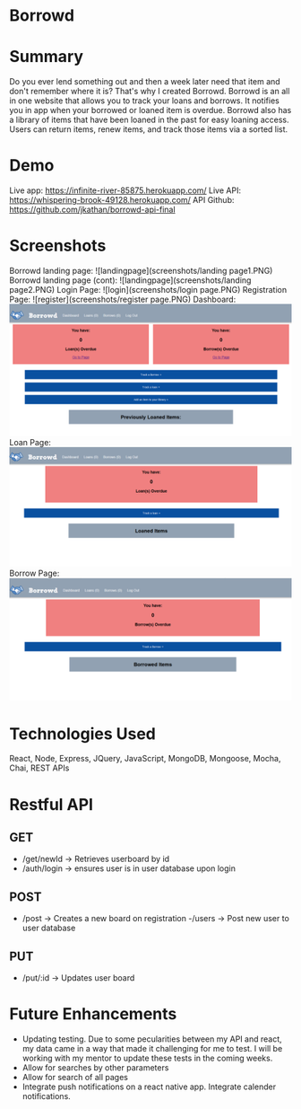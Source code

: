 # Borrowd


# Summary
Do you ever lend something out and then a week later need that item and don't remember where it is? That's why I created Borrowd. Borrowd is an all in one website that allows you to track your loans and borrows. It notifies you in app when your borrowed or loaned item is overdue. Borrowd also has a library of items that have been loaned in the past for easy loaning access. Users can return items, renew items, and track those items via a sorted list. 


# Demo
Live app: https://infinite-river-85875.herokuapp.com/
Live API: https://whispering-brook-49128.herokuapp.com/
API Github: https://github.com/jkathan/borrowd-api-final

# Screenshots
Borrowd landing page:
![landingpage](screenshots/landing page1.PNG)
Borrowd landing page (cont):
![landingpage](screenshots/landing page2.PNG)
Login Page:
![login](screenshots/login page.PNG)
Registration Page:
![register](screenshots/register page.PNG)
Dashboard:
![dashboard](screenshots/dashboard.PNG)
Loan Page:
![loans](screenshots/loanpage.PNG)
Borrow Page:
![borrows](screenshots/borrowpage.PNG)


# Technologies Used
React, Node, Express, JQuery, JavaScript, MongoDB, Mongoose, Mocha, Chai, REST APIs

# Restful API

## GET
- /get/newId -> Retrieves userboard by id
- /auth/login -> ensures user is in user database upon login

## POST
 - /post -> Creates a new board on registration
 -/users -> Post new user to user database

## PUT
- /put/:id -> Updates user board


# Future Enhancements
- Updating testing. Due to some pecularities between my API and react, my data came in a way that made it challenging for me to test. I will be working with my mentor to update these tests in the coming weeks. 
- Allow for searches by other  parameters
- Allow for search of all pages
- Integrate push notifications on a react native app. Integrate calender notifications. 

